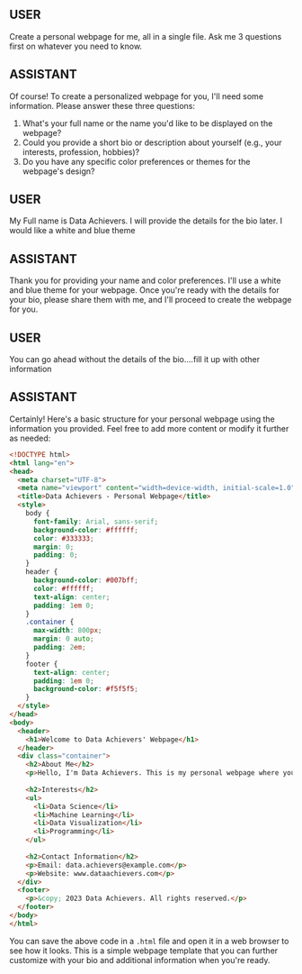 ## USER
Create a personal webpage for me, all in a single file. Ask me 3 questions first on whatever you need to know.

## ASSISTANT
Of course! To create a personalized webpage for you, I'll need some information. Please answer these three questions:

1. What's your full name or the name you'd like to be displayed on the webpage?
2. Could you provide a short bio or description about yourself (e.g., your interests, profession, hobbies)?
3. Do you have any specific color preferences or themes for the webpage's design?

## USER
My Full name is Data Achievers. I will provide the details for the bio later. I would like a white and blue theme

## ASSISTANT
Thank you for providing your name and color preferences. I'll use a white and blue theme for your webpage. Once you're ready with the details for your bio, please share them with me, and I'll proceed to create the webpage for you.

## USER
You can go ahead without the details of the bio....fill it up with other information

## ASSISTANT
Certainly! Here's a basic structure for your personal webpage using the information you provided. Feel free to add more content or modify it further as needed:

```html
<!DOCTYPE html>
<html lang="en">
<head>
  <meta charset="UTF-8">
  <meta name="viewport" content="width=device-width, initial-scale=1.0">
  <title>Data Achievers - Personal Webpage</title>
  <style>
    body {
      font-family: Arial, sans-serif;
      background-color: #ffffff;
      color: #333333;
      margin: 0;
      padding: 0;
    }
    header {
      background-color: #007bff;
      color: #ffffff;
      text-align: center;
      padding: 1em 0;
    }
    .container {
      max-width: 800px;
      margin: 0 auto;
      padding: 2em;
    }
    footer {
      text-align: center;
      padding: 1em 0;
      background-color: #f5f5f5;
    }
  </style>
</head>
<body>
  <header>
    <h1>Welcome to Data Achievers' Webpage</h1>
  </header>
  <div class="container">
    <h2>About Me</h2>
    <p>Hello, I'm Data Achievers. This is my personal webpage where you can learn more about me and my interests.</p>
    
    <h2>Interests</h2>
    <ul>
      <li>Data Science</li>
      <li>Machine Learning</li>
      <li>Data Visualization</li>
      <li>Programming</li>
    </ul>
    
    <h2>Contact Information</h2>
    <p>Email: data.achievers@example.com</p>
    <p>Website: www.dataachievers.com</p>
  </div>
  <footer>
    <p>&copy; 2023 Data Achievers. All rights reserved.</p>
  </footer>
</body>
</html>
```

You can save the above code in a `.html` file and open it in a web browser to see how it looks. This is a simple webpage template that you can further customize with your bio and additional information when you're ready.